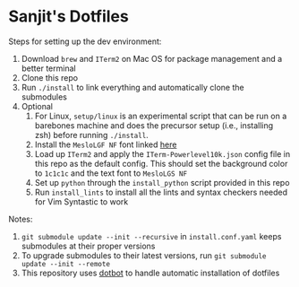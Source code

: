 Sanjit's Dotfiles
=================

Steps for setting up the dev environment:
1. Download `brew` and `ITerm2` on Mac OS for package management and a better terminal
1. Clone this repo
1. Run `./install` to link everything and automatically clone the submodules
1. Optional
    1. For Linux, `setup/linux` is an experimental script that can
    be run on a barebones machine and does the precursor setup
    (i.e., installing zsh) before running `./install`.
    1. Install the `MesloLGF NF` font linked
    [here](https://github.com/romkatv/powerlevel10k#meslo-nerd-font-patched-for-powerlevel10k)
    1. Load up `ITerm2` and apply the `ITerm-Powerlevel10k.json` config file in this repo as the default config.
    This should set the background color to `1c1c1c` and the
    text font to `MesloLGS NF`
    1. Set up `python` through the `install_python` script provided in this repo
    1. Run `install_lints` to install all the lints and syntax checkers needed for Vim Syntastic to work

Notes:
1. `git submodule update --init --recursive` in `install.conf.yaml`
keeps submodules at their proper versions
1. To upgrade submodules to their latest versions, run
`git submodule update --init --remote`
1. This repository uses
[dotbot](https://github.com/anishathalye/dotbot)
to handle automatic installation of dotfiles
